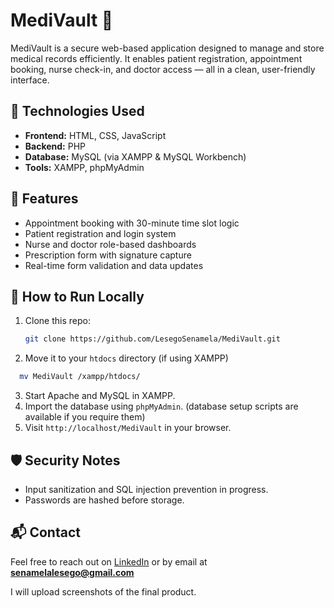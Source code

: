 # MediVault 💊

MediVault is a secure web-based application designed to manage and store medical records efficiently. It enables patient registration, appointment booking, nurse check-in, and doctor access — all in a clean, user-friendly interface.

## 🔧 Technologies Used
- **Frontend:** HTML, CSS, JavaScript
- **Backend:** PHP
- **Database:** MySQL (via XAMPP & MySQL Workbench)
- **Tools:** XAMPP, phpMyAdmin

## 🌟 Features
- Appointment booking with 30-minute time slot logic
- Patient registration and login system
- Nurse and doctor role-based dashboards
- Prescription form with signature capture
- Real-time form validation and data updates

<!--
## 📸 Screenshots
> *Add screenshots here to showcase the UI (optional)*
-->
## 🚀 How to Run Locally
1. Clone this repo:
   ```bash
   git clone https://github.com/LesegoSenamela/MediVault.git
   ```
2. Move it to your `htdocs` directory (if using XAMPP)
  ```bash
    mv MediVault /xampp/htdocs/
   ```
3. Start Apache and MySQL in XAMPP.
4. Import the database using `phpMyAdmin`. (database setup scripts are available if you require them)
5. Visit `http://localhost/MediVault` in your browser.

## 🛡 Security Notes
- Input sanitization and SQL injection prevention in progress.
- Passwords are hashed before storage.

## 📬 Contact
Feel free to reach out on [LinkedIn](https://linkedin.com/in/lesego-senamela) or by email at **senamelalesego@gmail.com**



I will upload screenshots of the final product.
